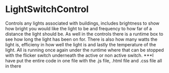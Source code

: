 # LightSwitchControl
Controls any lights associated with buildings, includes brightness to show how bright you would like the light to be and frequency to how far of a distance the light should be.
As well in the controls there is a runtime box to see how long the light has been on for. There is also how many watts the light is, efficieny in how well the light is and lastly the temperature of the light. All is running once again under the runtime where that can be stopped with the flicker switch underneath the active or non active switch. 
***I have put the entire code in one file with the .js file, .html file and .css file all in there
